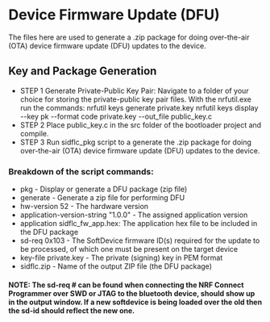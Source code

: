 # Device Firmware Update (DFU)

The files here are used to generate a .zip package for doing over-the-air (OTA) device firmware update (DFU) updates to the device.

## Key and Package Generation

* STEP 1
Generate Private-Public Key Pair:
Navigate to a folder of your choice for storing the private-public key pair files.
With the nrfutil.exe run the commands:
nrfutil keys generate private.key
nrfutil keys display --key pk --format code private.key --out_file public_key.c  
* STEP 2
Place public_key.c in the src folder of the bootloader project and compile.  
* STEP 3
Run sidflc_pkg script to a generate the .zip package for doing over-the-air (OTA) device firmware update (DFU) updates to the device.

### Breakdown of the script commands:

* pkg - Display or generate a DFU package (zip file)
* generate - Generate a zip file for performing DFU
* hw-version 52 - The hardware version
* application-version-string "1.0.0" - The assigned application version
* application sidflc_fw_app.hex: The application hex file to be included in the DFU package
* sd-req 0x103 - The SoftDevice firmware ID(s) required for the update to be processed, of which one must be present on the target device
* key-file private.key - The private (signing) key in PEM format
* sidflc.zip - Name of the output ZIP file (the DFU package)

#### NOTE: The sd-req # can be found when connecting the NRF Connect Programmer over SWD or JTAG to the bluetooth device, should show up in the output window. If a new softdevice is being loaded over the old then the sd-id should reflect the new one.

